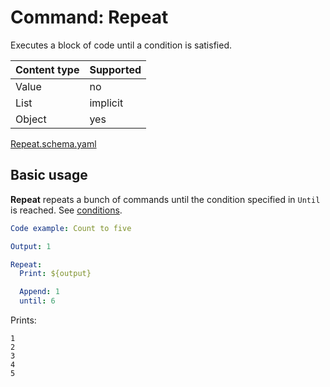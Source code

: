 # Command: Repeat

Executes a block of code until a condition is satisfied.

| Content type | Supported |
|--------------|-----------|
| Value        | no        |
| List         | implicit  |
| Object       | yes       |

[Repeat.schema.yaml](schema/Repeat.schema.yaml)

## Basic usage

**Repeat** repeats a bunch of commands until the condition specified in `Until` is reached.
See [conditions](../testing/Assert%20that.md#conditions).

```yaml instacli
Code example: Count to five

Output: 1

Repeat:
  Print: ${output}

  Append: 1
  until: 6
```

Prints:

    1
    2
    3
    4
    5
